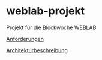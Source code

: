 # weblab-projekt
Projekt für die Blockwoche WEBLAB

[Anforderungen](requirements.md)

[Architekturbeschreibung](architecture.md)
